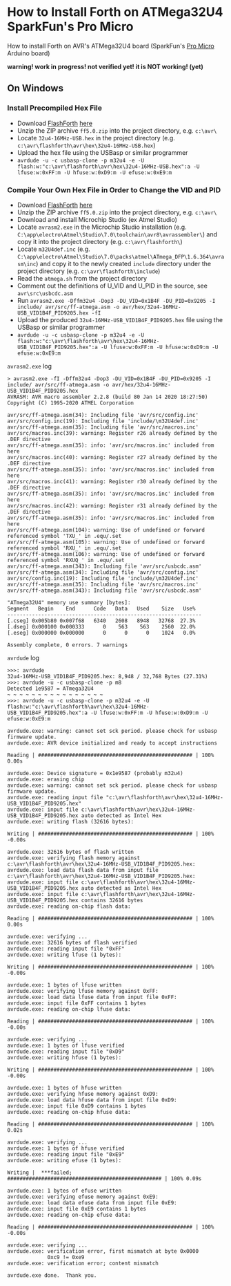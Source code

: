 # How to Install Forth on ATMega32U4 SparkFun's Pro Micro
How to install Forth on AVR's ATMega32U4 board (SparkFun's [Pro Micro](https://learn.sparkfun.com/tutorials/pro-micro--fio-v3-hookup-guide/all#hardware-overview-pro-micro) Arduino board)

__warning! work in progress! not verified yet! it is NOT working! (yet)__

## On Windows

### Install Precompiled Hex File
- Download [FlashForth](https://flashforth.com/index.html) [here](http://www.sourceforge.net/projects/flashforth)
- Unzip the ZIP archive `ff5.0.zip` into the project directory, e.g. `c:\avr\`
- Locate `32u4-16MHz-USB.hex` in the project directory (e.g.  `c:\avr\flashforth\avr\hex\32u4-16MHz-USB.hex`)
- Upload the hex file using the USBasp or similar programmer
- `avrdude -u -c usbasp-clone -p m32u4 -e -U flash:w:"c:\avr\flashforth\avr\hex\32u4-16MHz-USB.hex":a -U lfuse:w:0xFF:m -U hfuse:w:0xD9:m -U efuse:w:0xE9:m`

### Compile Your Own Hex File in Order to Change the VID and PID
- Download [FlashForth](https://flashforth.com/index.html) [here](http://www.sourceforge.net/projects/flashforth)
- Unzip the ZIP archive `ff5.0.zip` into the project directory, e.g. `c:\avr\`
- Download and install Microchip Studio (ex Atmel Studio)
- Locate `avrasm2.exe` in the Microchip Studio installation (e.g. `C:\app\electro\Atmel\Studio\7.0\toolchain\avr8\avrassembler\`) and copy it into the project directory (e.g.  `c:\avr\flashforth\`)
- Locate `m32U4def.inc` (e.g. `C:\app\electro\Atmel\Studio\7.0\packs\atmel\ATmega_DFP\1.6.364\avrasm\inc`) and copy it to the newly created `include` directory under the project directory (e.g. `c:\avr\flashforth\include`)
- Read the `atmega.sh` from the project directory
- Comment out the definitions of U_VID and U_PID in the source, see `avr\src\usbcdc.asm`
- Run `avrasm2.exe -Dffm32u4 -Dop3 -DU_VID=0x1B4F -DU_PID=0x9205 -I include/ avr/src/ff-atmega.asm -o avr/hex/32u4-16MHz-USB_VID1B4F_PID9205.hex -fI`
- Upload the produced `32u4-16MHz-USB_VID1B4F_PID9205.hex` file using the USBasp or similar programmer
- `avrdude -u -c usbasp-clone -p m32u4 -e -U flash:w:"c:\avr\flashforth\avr\hex\32u4-16MHz-USB_VID1B4F_PID9205.hex":a -U lfuse:w:0xFF:m -U hfuse:w:0xD9:m -U efuse:w:0xE9:m`

`avrasm2.exe` log
```log
> avrasm2.exe -fI -Dffm32u4 -Dop3 -DU_VID=0x1B4F -DU_PID=0x9205 -I include/ avr/src/ff-atmega.asm -o avr/hex/32u4-16MHz-USB_VID1B4F_PID9205.hex
AVRASM: AVR macro assembler 2.2.8 (build 80 Jan 14 2020 18:27:50)
Copyright (C) 1995-2020 ATMEL Corporation

avr/src/ff-atmega.asm(34): Including file 'avr/src/config.inc'
avr/src/config.inc(19): Including file 'include/\m32U4def.inc'
avr/src/ff-atmega.asm(35): Including file 'avr/src/macros.inc'
avr/src/macros.inc(39): warning: Register r26 already defined by the .DEF directive
avr/src/ff-atmega.asm(35): info: 'avr/src/macros.inc' included from here
avr/src/macros.inc(40): warning: Register r27 already defined by the .DEF directive
avr/src/ff-atmega.asm(35): info: 'avr/src/macros.inc' included from here
avr/src/macros.inc(41): warning: Register r30 already defined by the .DEF directive
avr/src/ff-atmega.asm(35): info: 'avr/src/macros.inc' included from here
avr/src/macros.inc(42): warning: Register r31 already defined by the .DEF directive
avr/src/ff-atmega.asm(35): info: 'avr/src/macros.inc' included from here
avr/src/ff-atmega.asm(104): warning: Use of undefined or forward referenced symbol 'TXU_' in .equ/.set
avr/src/ff-atmega.asm(105): warning: Use of undefined or forward referenced symbol 'RXU_' in .equ/.set
avr/src/ff-atmega.asm(106): warning: Use of undefined or forward referenced symbol 'RXUQ_' in .equ/.set
avr/src/ff-atmega.asm(343): Including file 'avr/src/usbcdc.asm'
avr/src/ff-atmega.asm(34): Including file 'avr/src/config.inc'
avr/src/config.inc(19): Including file 'include/\m32U4def.inc'
avr/src/ff-atmega.asm(35): Including file 'avr/src/macros.inc'
avr/src/ff-atmega.asm(343): Including file 'avr/src/usbcdc.asm'

"ATmega32U4" memory use summary [bytes]:
Segment   Begin    End      Code   Data   Used    Size   Use%
---------------------------------------------------------------
[.cseg] 0x005b80 0x007f68   6340   2608   8948   32768  27.3%
[.dseg] 0x000100 0x000333      0    563    563    2560  22.0%
[.eseg] 0x000000 0x000000      0      0      0    1024   0.0%

Assembly complete, 0 errors. 7 warnings
```

`avrdude` log
```log
>>>: avrdude 
32u4-16MHz-USB_VID1B4F_PID9205.hex: 8,948 / 32,768 Bytes (27.31%)
>>>: avrdude -u -c usbasp-clone -p m8 
Detected 1e9587 = ATmega32U4
~ ~ ~ ~ ~ ~ ~ ~ ~ ~ ~ ~ ~ ~ ~ ~
>>>: avrdude -u -c usbasp-clone -p m32u4 -e -U flash:w:"c:\avr\flashforth\avr\hex\32u4-16MHz-USB_VID1B4F_PID9205.hex":a -U lfuse:w:0xFF:m -U hfuse:w:0xD9:m -U efuse:w:0xE9:m 

avrdude.exe: warning: cannot set sck period. please check for usbasp firmware update.
avrdude.exe: AVR device initialized and ready to accept instructions

Reading | ################################################## | 100% 0.00s

avrdude.exe: Device signature = 0x1e9587 (probably m32u4)
avrdude.exe: erasing chip
avrdude.exe: warning: cannot set sck period. please check for usbasp firmware update.
avrdude.exe: reading input file "c:\avr\flashforth\avr\hex\32u4-16MHz-USB_VID1B4F_PID9205.hex"
avrdude.exe: input file c:\avr\flashforth\avr\hex\32u4-16MHz-USB_VID1B4F_PID9205.hex auto detected as Intel Hex
avrdude.exe: writing flash (32616 bytes):

Writing | ################################################## | 100% -0.00s

avrdude.exe: 32616 bytes of flash written
avrdude.exe: verifying flash memory against c:\avr\flashforth\avr\hex\32u4-16MHz-USB_VID1B4F_PID9205.hex:
avrdude.exe: load data flash data from input file c:\avr\flashforth\avr\hex\32u4-16MHz-USB_VID1B4F_PID9205.hex:
avrdude.exe: input file c:\avr\flashforth\avr\hex\32u4-16MHz-USB_VID1B4F_PID9205.hex auto detected as Intel Hex
avrdude.exe: input file c:\avr\flashforth\avr\hex\32u4-16MHz-USB_VID1B4F_PID9205.hex contains 32616 bytes
avrdude.exe: reading on-chip flash data:

Reading | ################################################## | 100% 0.00s

avrdude.exe: verifying ...
avrdude.exe: 32616 bytes of flash verified
avrdude.exe: reading input file "0xFF"
avrdude.exe: writing lfuse (1 bytes):

Writing | ################################################## | 100% -0.00s

avrdude.exe: 1 bytes of lfuse written
avrdude.exe: verifying lfuse memory against 0xFF:
avrdude.exe: load data lfuse data from input file 0xFF:
avrdude.exe: input file 0xFF contains 1 bytes
avrdude.exe: reading on-chip lfuse data:

Reading | ################################################## | 100% -0.00s

avrdude.exe: verifying ...
avrdude.exe: 1 bytes of lfuse verified
avrdude.exe: reading input file "0xD9"
avrdude.exe: writing hfuse (1 bytes):

Writing | ################################################## | 100% -0.00s

avrdude.exe: 1 bytes of hfuse written
avrdude.exe: verifying hfuse memory against 0xD9:
avrdude.exe: load data hfuse data from input file 0xD9:
avrdude.exe: input file 0xD9 contains 1 bytes
avrdude.exe: reading on-chip hfuse data:

Reading | ################################################## | 100% 0.02s

avrdude.exe: verifying ...
avrdude.exe: 1 bytes of hfuse verified
avrdude.exe: reading input file "0xE9"
avrdude.exe: writing efuse (1 bytes):

Writing |  ***failed;  
################################################## | 100% 0.09s

avrdude.exe: 1 bytes of efuse written
avrdude.exe: verifying efuse memory against 0xE9:
avrdude.exe: load data efuse data from input file 0xE9:
avrdude.exe: input file 0xE9 contains 1 bytes
avrdude.exe: reading on-chip efuse data:

Reading | ################################################## | 100% -0.00s

avrdude.exe: verifying ...
avrdude.exe: verification error, first mismatch at byte 0x0000
             0xc9 != 0xe9
avrdude.exe: verification error; content mismatch

avrdude.exe done.  Thank you.
```

